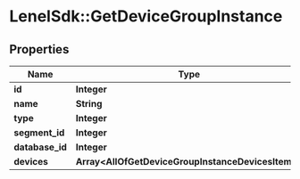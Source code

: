 # LenelSdk::GetDeviceGroupInstance

## Properties
Name | Type | Description | Notes
------------ | ------------- | ------------- | -------------
**id** | **Integer** |  | [optional] 
**name** | **String** |  | [optional] 
**type** | **Integer** |  | [optional] 
**segment_id** | **Integer** |  | [optional] 
**database_id** | **Integer** |  | [optional] 
**devices** | **Array&lt;AllOfGetDeviceGroupInstanceDevicesItems&gt;** |  | [optional] 

